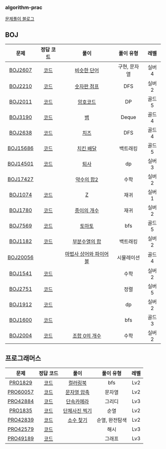 ### algorithm-prac
[문제풀이 블로그](https://shw64.tistory.com/category/%EC%95%8C%EA%B3%A0%EB%A6%AC%EC%A6%98%20%EB%AC%B8%EC%A0%9C%ED%92%80%EC%9D%B4%28C%2B%2B%29)

## BOJ
| 문제 | 정답 코드 | 풀이 | 풀이 유형 | 레벨 |
| :--: | :--: | :--: | :--: | :--: |
| [BOJ2607](https://www.acmicpc.net/problem/2607) | [코드](E-PERR/E-PERR/BOJ2607.cpp) | [비슷한 단어](https://shw64.tistory.com/35?category=1265170) | 구현, 문자열 | 실버4 |
| [BOJ2210](https://www.acmicpc.net/problem/2210) | [코드](E-PERR/E-PERR/BOJ2210.cpp) | [숫자판 점프](https://shw64.tistory.com/37?category=1265170) | DFS | 실버2 |
| [BOJ2011](https://www.acmicpc.net/problem/2011) | [코드](E-PERR/E-PERR/BOJ2011.cpp) | [암호코드](https://shw64.tistory.com/38?category=1265170) | DP | 골드5 |
| [BOJ3190](https://www.acmicpc.net/problem/3190) | [코드](E-PERR/E-PERR/BOJ3190.cpp) | [뱀](https://shw64.tistory.com/39?category=1265170) | Deque | 골드4 |
| [BOJ2638](https://www.acmicpc.net/problem/2638) | [코드](E-PERR/E-PERR/BOJ2638.cpp) | [치즈](https://shw64.tistory.com/40?category=1265170) | DFS | 골드4 |
| [BOJ15686](https://www.acmicpc.net/problem/15686) | [코드](SW/PreviousQ/PreviousQ/BOJ15686.cpp) | [치킨 배달](https://shw64.tistory.com/43?category=1265170) | 백트래킹 | 골드5 |
| [BOJ14501](https://www.acmicpc.net/problem/14501) | [코드](SW/PreviousQ/PreviousQ/BOJ14501.cpp) | [퇴사](https://shw64.tistory.com/44?category=1265170) | dp | 실버3 |
| [BOJ17427](https://www.acmicpc.net/problem/17427) || [약수의 합2](https://shw64.tistory.com/45?category=1265170) | 수학 | 실버2 |
| [BOJ1074](https://www.acmicpc.net/problem/1074) | [코드](BarkingDog/Recursive/Recursive/BOJ1074.cpp) | [Z](https://shw64.tistory.com/46?category=1265170) | 재귀 | 실버1 |
| [BOJ1780](https://www.acmicpc.net/problem/1780) | [코드](BarkingDog/Recursive/Recursive/BOJ1780.cpp) | [종이의 개수](https://shw64.tistory.com/47?category=1265170) | 재귀 | 실버2 |
| [BOJ7569](https://www.acmicpc.net/problem/7569) | [코드](BarkingDog/BFS/BFS/BOJ7569.cpp) | [토마토](https://shw64.tistory.com/49?category=1265170) | bfs | 골드5 |
| [BOJ1182](https://www.acmicpc.net/problem/1182) | [코드](BarkingDog/BackTracking/BackTracking/BackTracking/BOJ1182.cpp) | [부분수열의 합](https://shw64.tistory.com/51?category=1265170) | 백트래킹 | 실버2 |
| [BOJ20056](https://www.acmicpc.net/problem/20056) || [마법사 상어와 파이어볼](https://shw64.tistory.com/53?category=1265170) | 시뮬레이션 | 골드4 |
| [BOJ1541](https://www.acmicpc.net/problem/1541) | [코드](BarkingDog/greedy/greedy/BOJ1541.cpp) || 수학 | 실버2 |
| [BOJ2751](https://www.acmicpc.net/problem/2751) | [코드](BarkingDog/Sort/Sort/BOJ2751.cpp) || 정렬 | 실버5 |
| [BOJ1912](https://www.acmicpc.net/problem/1912) | [코드](BarkingDog/greedy/greedy/BOJ1912.cpp) || dp | 실버2 |
| [BOJ1600](https://www.acmicpc.net/problem/1600) | [코드](BarkingDog/BFS/BFS/BOJ1600.cpp) || bfs | 골드3 |
| [BOJ2004](https://www.acmicpc.net/problem/2004) | [코드](Baekjoon/Math/Math/BOJ2004.cpp) | [조합 0의 개수](https://shw64.tistory.com/62) | 수학 | 실버2 |


## 프로그래머스
| 문제 | 정답 코드 | 풀이 | 풀이 유형 | 레벨 |
| :--: | :--: | :--: | :--: | :--: |
| [PRO1829](https://programmers.co.kr/learn/courses/30/lessons/1829) | [코드](E-PERR/E-PERR/pgm_coloringbook.cpp) | [컬러링북](https://shw64.tistory.com/36) | bfs | Lv2 |
| [PRO60057](https://programmers.co.kr/learn/courses/30/lessons/60057) | [코드](Programmers/String/String/PRO60057.cpp) | [문자열 압축](https://shw64.tistory.com/55?category=1265170) | 문자열 | Lv2 |
| [PRO42884](https://programmers.co.kr/learn/courses/30/lessons/42884) | [코드](Programmers/Greedy/Greedy/PRO42884.cpp) | [단속카메라](https://shw64.tistory.com/56?category=1265170) | 그리디 | Lv3 |
| [PRO1835](https://programmers.co.kr/learn/courses/30/lessons/1835) | [코드](Programmers/Permutation/Permutation/PRO1835.cpp) | [단체사진 찍기](https://shw64.tistory.com/59?category=1265170) | 순열 | Lv2 |
| [PRO42839](https://programmers.co.kr/learn/courses/30/lessons/42839) | [코드](Programmers/Permutation/Permutation/PRO42839.cpp) | [소수 찾기](https://shw64.tistory.com/60) | 순열, 완전탐색 | Lv2 |
| [PRO42579](https://programmers.co.kr/learn/courses/30/lessons/42579) | [코드](Programmers/Hash/Hash/PRO42579.cpp) |  | 해시 | Lv3 |
| [PRO49189](https://programmers.co.kr/learn/courses/30/lessons/49189) | [코드](Programmers/Graph/Graph/PRO49189.cpp) |  | 그래프 | Lv3 |

